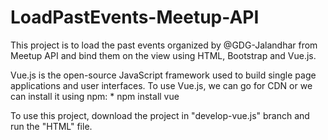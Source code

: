 # LoadPastEvents-Meetup-API

This project is to load the past events organized by @GDG-Jalandhar from Meetup API and bind them on the view using HTML, Bootstrap and Vue.js.

Vue.js is the open-source JavaScript framework used to build single page applications and user interfaces. 
To use Vue.js, we can go for CDN or we can install it using npm:
     * npm install vue
     
 
 To use this project, download the project in "develop-vue.js" branch and run the "HTML" file.
 
 
